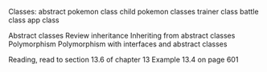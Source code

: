 Classes:
  abstract pokemon class
  child pokemon classes
  trainer class
  battle class
  app class

Abstract classes
Review inheritance
Inheriting from abstract classes
Polymorphism
Polymorphism with interfaces and abstract classes

Reading, read to section 13.6 of chapter 13
Example 13.4 on page 601
